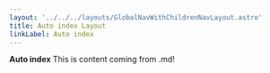 ```yaml
---
layout: '../../../layouts/GlobalNavWithChildrenNavLayout.astro'
title: Auto index Layout
linkLabel: Auto index
---
```


**Auto index**
This is content coming from .md!
